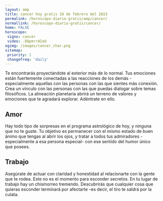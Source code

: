 ```yaml
---
layout: amp
title: cancer hoy gratis 28 de febrero del 2023 
permalink: /horoscopo-diario-gratis/amp/cancer/
normallink: /horoscopo-diario-gratis/cancer/
home: FALSE
horoscopo:
 signo: cancer
 video: -DQpmrrAIeU
ogimg: /images/cancer_char.png
sitemap:
 priority: 1
 changefreq: 'daily'
---
```



Te encontrarás proyectándote al exterior más de lo normal. Tus emociones están fuertemente conectadas a las reacciones de los demás - especialmente aquellas con las personas con las que sientes más conexión. Crea un vínculo con las personas con las que puedas dialogar sobre temas filosóficos. La alineación planetaria abrirá un terreno de valores y emociones que te agradará explorar. Adéntrate en ello.

## Amor

Hay todo tipo de sorpresas en el programa astrológico de hoy, y ninguna que no te guste. Tu objetivo es permanecer con el mismo estado de buen ánimo que tengas al abrir los ojos, y tratar a todos tus admiradores -especialmente a esa persona especial- con ese sentido del humor único que posees.

## Trabajo

Asegúrate de actuar con claridad y honestidad al relacionarte con la gente que te rodea. Este no es el momento para esconder secretos. En tu lugar de trabajo hay un chismorreo tremendo. Descubrirás que cualquier cosa que quieras esconder terminará por afectarte –es decir, el tiro te saldrá por la culata.